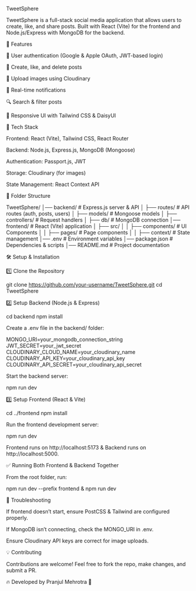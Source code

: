 TweetSphere

TweetSphere is a full-stack social media application that allows users to create, like, and share posts. Built with React (Vite) for the frontend and Node.js/Express with MongoDB for the backend.

🌟 Features

🔐 User authentication (Google & Apple OAuth, JWT-based login)

📝 Create, like, and delete posts

📸 Upload images using Cloudinary

🔔 Real-time notifications

🔍 Search & filter posts

🎨 Responsive UI with Tailwind CSS & DaisyUI

🚀 Tech Stack

Frontend: React (Vite), Tailwind CSS, React Router

Backend: Node.js, Express.js, MongoDB (Mongoose)

Authentication: Passport.js, JWT

Storage: Cloudinary (for images)

State Management: React Context API

📂 Folder Structure

TweetSphere/
│── backend/          # Express.js server & API
│   ├── routes/       # API routes (auth, posts, users)
│   ├── models/       # Mongoose models
│   ├── controllers/  # Request handlers
│   ├── db/           # MongoDB connection
│── frontend/         # React (Vite) application
│   ├── src/
│   │   ├── components/  # UI Components
│   │   ├── pages/       # Page components
│   │   ├── context/     # State management
│── .env               # Environment variables
│── package.json       # Dependencies & scripts
│── README.md          # Project documentation

🛠️ Setup & Installation

1️⃣ Clone the Repository

git clone https://github.com/your-username/TweetSphere.git
cd TweetSphere

2️⃣ Setup Backend (Node.js & Express)

cd backend
npm install

Create a .env file in the backend/ folder:

MONGO_URI=your_mongodb_connection_string
JWT_SECRET=your_jwt_secret
CLOUDINARY_CLOUD_NAME=your_cloudinary_name
CLOUDINARY_API_KEY=your_cloudinary_api_key
CLOUDINARY_API_SECRET=your_cloudinary_api_secret

Start the backend server:

npm run dev

3️⃣ Setup Frontend (React & Vite)

cd ../frontend
npm install

Run the frontend development server:

npm run dev

Frontend runs on http://localhost:5173 & Backend runs on http://localhost:5000.

✅ Running Both Frontend & Backend Together

From the root folder, run:

npm run dev --prefix frontend & npm run dev

🐛 Troubleshooting

If frontend doesn’t start, ensure PostCSS & Tailwind are configured properly.

If MongoDB isn’t connecting, check the MONGO_URI in .env.

Ensure Cloudinary API keys are correct for image uploads.



💡 Contributing

Contributions are welcome! Feel free to fork the repo, make changes, and submit a PR.

🔥 Developed by Pranjul Mehrotra 🚀

